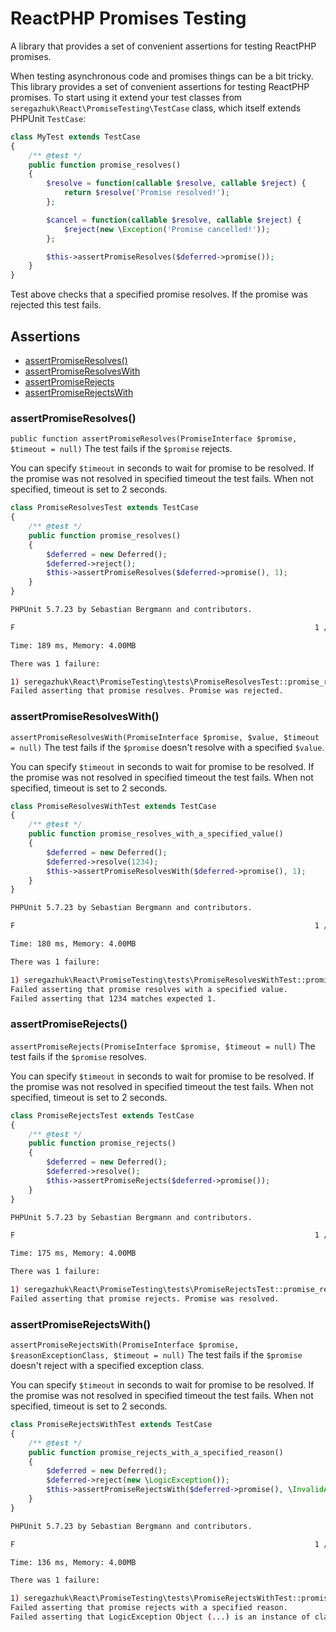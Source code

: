 # ReactPHP Promises Testing
A library that provides a set of convenient assertions for testing ReactPHP promises. 

When testing asynchronous code and promises things can be a bit tricky. This library provides a set of convenient 
assertions for testing ReactPHP promises. To start using it extend your test classes
 from `seregazhuk\React\PromiseTesting\TestCase` class, which itself extends PHPUnit `TestCase`:
 
```php
class MyTest extends TestCase
{
    /** @test */
    public function promise_resolves()
    {
        $resolve = function(callable $resolve, callable $reject) {
            return $resolve('Promise resolved!');
        };

        $cancel = function(callable $resolve, callable $reject) {
            $reject(new \Exception('Promise cancelled!'));
        };

        $this->assertPromiseResolves($deferred->promise());
    }
}

```

Test above checks that a specified promise resolves. If the promise was rejected this test fails.

## Assertions
 - [assertPromiseResolves()](#assertpromiseresolves())
 - [assertPromiseResolvesWith](#assertpromiseresolveswith())
 - [assertPromiseRejects](#assertpromiserejects())
 - [assertPromiseRejectsWith](#assertpromiserejectswith())

### assertPromiseResolves()

`public function assertPromiseResolves(PromiseInterface $promise, $timeout = null)`
The test fails if the `$promise` rejects. 

You can specify `$timeout` in seconds to wait for promise to be resolved.
If the promise was not resolved in specified timeout the test fails. When not specified, timeout is set to 2 seconds.

```php
class PromiseResolvesTest extends TestCase
{
    /** @test */
    public function promise_resolves()
    {
        $deferred = new Deferred();
        $deferred->reject();
        $this->assertPromiseResolves($deferred->promise(), 1);
    }
}
```

```bash
PHPUnit 5.7.23 by Sebastian Bergmann and contributors.

F                                                                   1 / 1 (100%)

Time: 189 ms, Memory: 4.00MB

There was 1 failure:

1) seregazhuk\React\PromiseTesting\tests\PromiseResolvesTest::promise_resolves
Failed asserting that promise resolves. Promise was rejected.
```

### assertPromiseResolvesWith()
`assertPromiseResolvesWith(PromiseInterface $promise, $value, $timeout = null)`
The test fails if the `$promise` doesn't resolve with a specified `$value`.

You can specify `$timeout` in seconds to wait for promise to be resolved.
If the promise was not resolved in specified timeout the test fails. When not specified, timeout is set to 2 seconds.

```php
class PromiseResolvesWithTest extends TestCase
{
    /** @test */
    public function promise_resolves_with_a_specified_value()
    {
        $deferred = new Deferred();
        $deferred->resolve(1234);
        $this->assertPromiseResolvesWith($deferred->promise(), 1);
    }
}
```

```bash
PHPUnit 5.7.23 by Sebastian Bergmann and contributors.

F                                                                   1 / 1 (100%)

Time: 180 ms, Memory: 4.00MB

There was 1 failure:

1) seregazhuk\React\PromiseTesting\tests\PromiseResolvesWithTest::promise_resolves
Failed asserting that promise resolves with a specified value. 
Failed asserting that 1234 matches expected 1.
```

### assertPromiseRejects()
`assertPromiseRejects(PromiseInterface $promise, $timeout = null)`
The test fails if the `$promise` resolves.

You can specify `$timeout` in seconds to wait for promise to be resolved.
If the promise was not resolved in specified timeout the test fails. When not specified, timeout is set to 2 seconds.

```php
class PromiseRejectsTest extends TestCase
{
    /** @test */
    public function promise_rejects()
    {
        $deferred = new Deferred();
        $deferred->resolve();
        $this->assertPromiseRejects($deferred->promise());
    }
}
```

```bash
PHPUnit 5.7.23 by Sebastian Bergmann and contributors.

F                                                                   1 / 1 (100%)

Time: 175 ms, Memory: 4.00MB

There was 1 failure:

1) seregazhuk\React\PromiseTesting\tests\PromiseRejectsTest::promise_rejects
Failed asserting that promise rejects. Promise was resolved.
```

### assertPromiseRejectsWith()
`assertPromiseRejectsWith(PromiseInterface $promise, $reasonExceptionClass, $timeout = null)`
The test fails if the `$promise` doesn't reject with a specified exception class.

You can specify `$timeout` in seconds to wait for promise to be resolved.
If the promise was not resolved in specified timeout the test fails. When not specified, timeout is set to 2 seconds.

```php
class PromiseRejectsWithTest extends TestCase
{
    /** @test */
    public function promise_rejects_with_a_specified_reason()
    {
        $deferred = new Deferred();
        $deferred->reject(new \LogicException());
        $this->assertPromiseRejectsWith($deferred->promise(), \InvalidArgumentException::class);
    }
}
```

```bash
PHPUnit 5.7.23 by Sebastian Bergmann and contributors.

F                                                                   1 / 1 (100%)

Time: 136 ms, Memory: 4.00MB

There was 1 failure:

1) seregazhuk\React\PromiseTesting\tests\PromiseRejectsWithTest::promise_rejects_with_a_specified_reason
Failed asserting that promise rejects with a specified reason.
Failed asserting that LogicException Object (...) is an instance of class "InvalidArgumentException".
```
